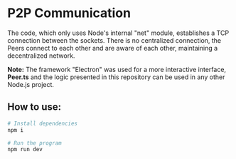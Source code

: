 # P2P Communication

The code, which only uses Node's internal "net" module, establishes a TCP connection between the sockets. There is no centralized connection, the Peers connect to each other and are aware of each other, maintaining a decentralized network.

<strong>Note:</strong> The framework "Electron" was used for a more interactive interface, <strong>Peer.ts</strong> and the logic presented in this repository can be used in any other Node.js project.

## How to use:
```sh
# Install dependencies
npm i

# Run the program
npm run dev
```